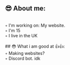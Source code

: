 ## 😎 About me:
<br>
◦ I'm working on: My website.<br>
◦ I'm 15<br>
◦ I live in the UK<br>
<br>
## 😳 What i am good at 👍👍:
<br>
◦ Making websites?<br>
◦ Discord bot. idk<br>
